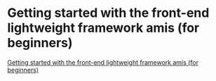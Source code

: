 # Getting started with the front-end lightweight framework amis (for beginners)
[Getting started with the front-end lightweight framework amis (for beginners)](https://aiwithcloud.com/2022/09/19/getting_started_with_the_front_end_lightweight_framework_amis_for_beginners/)